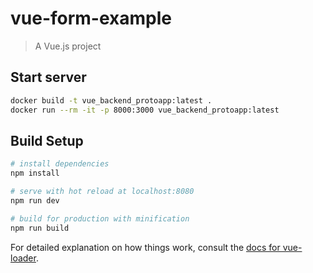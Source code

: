 # vue-form-example

> A Vue.js project

## Start server

```bash
docker build -t vue_backend_protoapp:latest .
docker run --rm -it -p 8000:3000 vue_backend_protoapp:latest
```

## Build Setup

``` bash
# install dependencies
npm install

# serve with hot reload at localhost:8080
npm run dev

# build for production with minification
npm run build
```

For detailed explanation on how things work, consult the [docs for vue-loader](http://vuejs.github.io/vue-loader).
